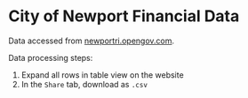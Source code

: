 # City of Newport Financial Data

Data accessed from [newportri.opengov.com](https://newportri.opengov.com).

Data processing steps:

1. Expand all rows in table view on the website
2. In the `Share` tab, download as `.csv`

